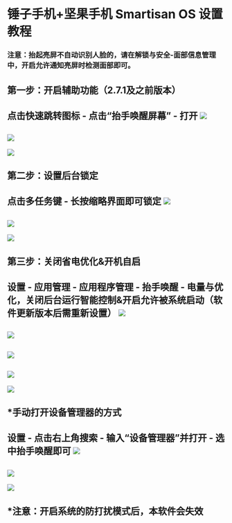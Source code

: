 # 锤子手机+坚果手机 Smartisan OS 设置教程

### 注意：抬起亮屏不自动识别人脸的，请在解锁与安全-面部信息管理中，开启允许通知亮屏时检测面部即可。

## 第一步：开启辅助功能（2.7.1及之前版本）

点击快速跳转图标 - 点击“抬手唤醒屏幕” - 打开
![](https://github.com/kongzue/Res/raw/master/app/src/main/res/mipmap-xxxhdpi/s1.png)
---
![](https://github.com/kongzue/Res/raw/master/app/src/main/res/mipmap-xxxhdpi/s2.png)
---
![](https://github.com/kongzue/Res/raw/master/app/src/main/res/mipmap-xxxhdpi/s3.png)

## 第二步：设置后台锁定

点击多任务键 - 长按缩略界面即可锁定
![](https://github.com/kongzue/Res/raw/master/app/src/main/res/mipmap-xxxhdpi/s4.png)
---
![](https://github.com/kongzue/Res/raw/master/app/src/main/res/mipmap-xxxhdpi/s5.png)
---
![](https://github.com/kongzue/Res/raw/master/app/src/main/res/mipmap-xxxhdpi/s6.png)

## 第三步：关闭省电优化&开机自启

设置 - 应用管理 - 应用程序管理 - 抬手唤醒 - 电量与优化，关闭后台运行智能控制&开启允许被系统启动（软件更新版本后需重新设置）
![](https://github.com/kongzue/Res/raw/master/app/src/main/res/mipmap-xxxhdpi/s7.png)
---
![](https://github.com/kongzue/Res/raw/master/app/src/main/res/mipmap-xxxhdpi/s8.png)
---
![](https://github.com/kongzue/Res/raw/master/app/src/main/res/mipmap-xxxhdpi/s9.png)
---
![](https://github.com/kongzue/Res/raw/master/app/src/main/res/mipmap-xxxhdpi/s10.png)
---
![](https://github.com/kongzue/Res/raw/master/app/src/main/res/mipmap-xxxhdpi/s11.png)

## *手动打开设备管理器的方式

设置 - 点击右上角搜索 - 输入“设备管理器”并打开 - 选中抬手唤醒即可
![](https://github.com/kongzue/Res/raw/master/app/src/main/res/mipmap-xxxhdpi/s12.png)
---
![](https://github.com/kongzue/Res/raw/master/app/src/main/res/mipmap-xxxhdpi/s13.png)
---
![](https://github.com/kongzue/Res/raw/master/app/src/main/res/mipmap-xxxhdpi/s14.png)

## *注意：开启系统的防打扰模式后，本软件会失效
